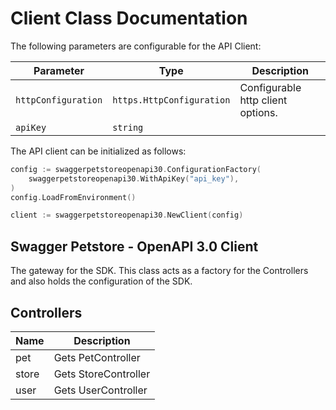 
# Client Class Documentation

The following parameters are configurable for the API Client:

| Parameter | Type | Description |
|  --- | --- | --- |
| `httpConfiguration` | `https.HttpConfiguration` | Configurable http client options. |
| `apiKey` | `string` |  |

The API client can be initialized as follows:

```go
config := swaggerpetstoreopenapi30.ConfigurationFactory(
    swaggerpetstoreopenapi30.WithApiKey("api_key"),
)
config.LoadFromEnvironment()

client := swaggerpetstoreopenapi30.NewClient(config)
```

## Swagger Petstore - OpenAPI 3.0 Client

The gateway for the SDK. This class acts as a factory for the Controllers and also holds the configuration of the SDK.

## Controllers

| Name | Description |
|  --- | --- |
| pet | Gets PetController |
| store | Gets StoreController |
| user | Gets UserController |

